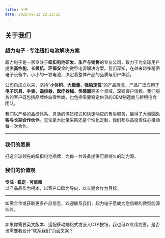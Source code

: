 ```yaml
---
title: 关于
date: 2022-02-22 22:22:22
---
```


## 关于我们  
### 超力电子 · 专注纽扣电池解决方案

超力电子是一家专注于**纽扣电池研发、生产与销售**的专业公司，致力于为全球用户提供**高性能、长续航、环保安全**的微型电源解决方案。我们深知，在越来越多精密电子设备中，小小的一颗电池，决定着整体产品的品质与用户体验。

公司自成立以来，坚持“**小体积、大能量、强稳定性**”的产品理念，产品广泛应用于**电子玩具、手表、遥控器、医疗器械、传感器**等多个领域，深受客户信赖。我们服务的客户既包括品牌终端零售商，也包括需要稳定供货的OEM制造商与跨境电商团队。

我们以严格的品控体系、灵活的供货模式和快速响应的售后服务，赢得了大量**回头客与长期合作伙伴**。无论是大批量采购还是个性化定制，我们都以高度责任心推动每一次合作。

---

### 我们的愿景  
打造全球领先的纽扣电池品牌，为每一台设备提供可靠持久的动力源。

### 我们的价值观  
**专注 · 稳定 · 可信赖**  
以产品品质为根本，以客户口碑为导向，以长期合作为目标。

---

如需合作或获取更多产品信息，欢迎联系我们，超力电子愿成为您信赖的微型能源伙伴。

---

如果你需要英文版本、适配移动端格式或嵌入CTA按钮，我也可以继续完善。是否也需要我设计“联系我们”页面文案？
